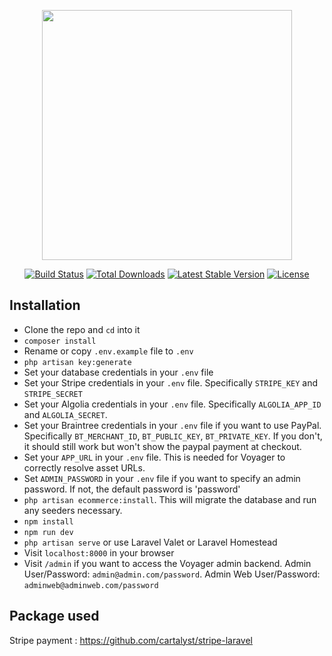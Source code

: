 <p align="center"><img src="https://res.cloudinary.com/dtfbvvkyp/image/upload/v1566331377/laravel-logolockup-cmyk-red.svg" width="400"></p>

<p align="center">
<a href="https://travis-ci.org/laravel/framework"><img src="https://travis-ci.org/laravel/framework.svg" alt="Build Status"></a>
<a href="https://packagist.org/packages/laravel/framework"><img src="https://poser.pugx.org/laravel/framework/d/total.svg" alt="Total Downloads"></a>
<a href="https://packagist.org/packages/laravel/framework"><img src="https://poser.pugx.org/laravel/framework/v/stable.svg" alt="Latest Stable Version"></a>
<a href="https://packagist.org/packages/laravel/framework"><img src="https://poser.pugx.org/laravel/framework/license.svg" alt="License"></a>
</p>

## Installation

- Clone the repo and `cd` into it
- `composer install`
- Rename or copy `.env.example` file to `.env`
- `php artisan key:generate`
- Set your database credentials in your `.env` file
- Set your Stripe credentials in your `.env` file. Specifically `STRIPE_KEY` and `STRIPE_SECRET`
- Set your Algolia credentials in your `.env` file. Specifically `ALGOLIA_APP_ID` and `ALGOLIA_SECRET`. 
- Set your Braintree credentials in your `.env` file if you want to use PayPal. Specifically `BT_MERCHANT_ID`, `BT_PUBLIC_KEY`, `BT_PRIVATE_KEY`. If you don't, it should still work but won't show the paypal payment at checkout.
- Set your `APP_URL` in your `.env` file. This is needed for Voyager to correctly resolve asset URLs.
- Set `ADMIN_PASSWORD` in your `.env` file if you want to specify an admin password. If not, the default password is 'password'
- `php artisan ecommerce:install`. This will migrate the database and run any seeders necessary. 
- `npm install`
- `npm run dev`
- `php artisan serve` or use Laravel Valet or Laravel Homestead
- Visit `localhost:8000` in your browser
- Visit `/admin` if you want to access the Voyager admin backend. Admin User/Password: `admin@admin.com/password`. Admin Web User/Password: `adminweb@adminweb.com/password`

## Package used

 Stripe payment : https://github.com/cartalyst/stripe-laravel


